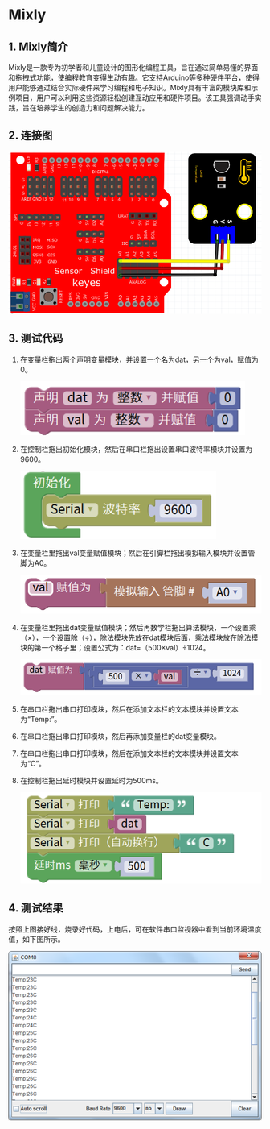 # Mixly


## 1. Mixly简介  

Mixly是一款专为初学者和儿童设计的图形化编程工具，旨在通过简单易懂的界面和拖拽式功能，使编程教育变得生动有趣。它支持Arduino等多种硬件平台，使得用户能够通过结合实际硬件来学习编程和电子知识。Mixly具有丰富的模块库和示例项目，用户可以利用这些资源轻松创建互动应用和硬件项目。该工具强调动手实践，旨在培养学生的创造力和问题解决能力。  

## 2. 连接图  

![](media/4425264d4dc2cf4159310b66ee2f385f.png)  

## 3. 测试代码  

1. 在变量栏拖出两个声明变量模块，并设置一个名为dat，另一个为val，赋值为0。  
   
   ![](media/328ffef28de910036b65dc7c53b6d064.png)  

2. 在控制栏拖出初始化模块，然后在串口栏拖出设置串口波特率模块并设置为9600。  
   
   ![](media/e90f888b2b82064a3efeebafc63e1941.png)  

3. 在变量栏里拖出val变量赋值模块；然后在引脚栏拖出模拟输入模块并设置管脚为A0。  
   
   ![](media/23733976554cf99fbf0cdaf41a6ccaa4.png)  

4. 在变量栏里拖出dat变量赋值模块；然后再数学栏拖出算法模块，一个设置乘（×），一个设置除（÷），除法模块先放在dat模块后面，乘法模块放在除法模块的第一个格子里；设置公式为：dat=（500×val）÷1024。  
   
   ![](media/4e5b26dd76ecb2fac93fb28704226940.png)  

5. 在串口栏拖出串口打印模块，然后在添加文本栏的文本模块并设置文本为“Temp:”。  

6. 在串口栏拖出串口打印模块，然后再添加变量栏的dat变量模块。  

7. 在串口栏拖出串口打印模块，然后在添加文本栏的文本模块并设置文本为“C”。  

8. 在控制栏拖出延时模块并设置延时为500ms。  
   
   ![](media/20aed49daeae2f79e2202420a01f45d5.png)  

## 4. 测试结果  

按照上图接好线，烧录好代码，上电后，可在软件串口监视器中看到当前环境温度值，如下图所示。  

![](media/634b27956567f4c8c1f298edccacd84c.png)






